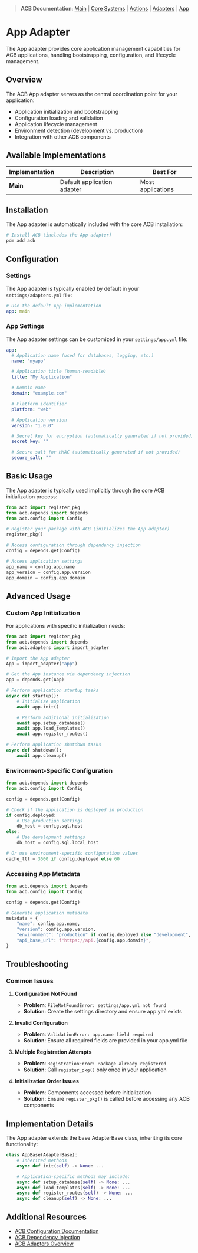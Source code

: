 > **ACB Documentation**: [Main](../../../README.md) | [Core Systems](../../README.md) | [Actions](../../actions/README.md) | [Adapters](../README.md) | [App](./README.md)

# App Adapter

The App adapter provides core application management capabilities for ACB applications, handling bootstrapping, configuration, and lifecycle management.

## Overview

The ACB App adapter serves as the central coordination point for your application:

- Application initialization and bootstrapping
- Configuration loading and validation
- Application lifecycle management
- Environment detection (development vs. production)
- Integration with other ACB components

## Available Implementations

| Implementation | Description | Best For |
|----------------|-------------|----------|
| **Main** | Default application adapter | Most applications |

## Installation

The App adapter is automatically included with the core ACB installation:

```bash
# Install ACB (includes the App adapter)
pdm add acb
```

## Configuration

### Settings

The App adapter is typically enabled by default in your `settings/adapters.yml` file:

```yaml
# Use the default App implementation
app: main
```

### App Settings

The App adapter settings can be customized in your `settings/app.yml` file:

```yaml
app:
  # Application name (used for databases, logging, etc.)
  name: "myapp"

  # Application title (human-readable)
  title: "My Application"

  # Domain name
  domain: "example.com"

  # Platform identifier
  platform: "web"

  # Application version
  version: "1.0.0"

  # Secret key for encryption (automatically generated if not provided)
  secret_key: ""

  # Secure salt for HMAC (automatically generated if not provided)
  secure_salt: ""
```

## Basic Usage

The App adapter is typically used implicitly through the core ACB initialization process:

```python
from acb import register_pkg
from acb.depends import depends
from acb.config import Config

# Register your package with ACB (initializes the App adapter)
register_pkg()

# Access configuration through dependency injection
config = depends.get(Config)

# Access application settings
app_name = config.app.name
app_version = config.app.version
app_domain = config.app.domain
```

## Advanced Usage

### Custom App Initialization

For applications with specific initialization needs:

```python
from acb import register_pkg
from acb.depends import depends
from acb.adapters import import_adapter

# Import the App adapter
App = import_adapter("app")

# Get the App instance via dependency injection
app = depends.get(App)

# Perform application startup tasks
async def startup():
    # Initialize application
    await app.init()

    # Perform additional initialization
    await app.setup_database()
    await app.load_templates()
    await app.register_routes()

# Perform application shutdown tasks
async def shutdown():
    await app.cleanup()
```

### Environment-Specific Configuration

```python
from acb.depends import depends
from acb.config import Config

config = depends.get(Config)

# Check if the application is deployed in production
if config.deployed:
    # Use production settings
    db_host = config.sql.host
else:
    # Use development settings
    db_host = config.sql.local_host

# Or use environment-specific configuration values
cache_ttl = 3600 if config.deployed else 60
```

### Accessing App Metadata

```python
from acb.depends import depends
from acb.config import Config

config = depends.get(Config)

# Generate application metadata
metadata = {
    "name": config.app.name,
    "version": config.app.version,
    "environment": "production" if config.deployed else "development",
    "api_base_url": f"https://api.{config.app.domain}",
}
```

## Troubleshooting

### Common Issues

1. **Configuration Not Found**
   - **Problem**: `FileNotFoundError: settings/app.yml not found`
   - **Solution**: Create the settings directory and ensure app.yml exists

2. **Invalid Configuration**
   - **Problem**: `ValidationError: app.name field required`
   - **Solution**: Ensure all required fields are provided in your app.yml file

3. **Multiple Registration Attempts**
   - **Problem**: `RegistrationError: Package already registered`
   - **Solution**: Call `register_pkg()` only once in your application

4. **Initialization Order Issues**
   - **Problem**: Components accessed before initialization
   - **Solution**: Ensure `register_pkg()` is called before accessing any ACB components

## Implementation Details

The App adapter extends the base AdapterBase class, inheriting its core functionality:

```python
class AppBase(AdapterBase):
    # Inherited methods
    async def init(self) -> None: ...

    # Application-specific methods may include:
    async def setup_database(self) -> None: ...
    async def load_templates(self) -> None: ...
    async def register_routes(self) -> None: ...
    async def cleanup(self) -> None: ...
```

## Additional Resources

- [ACB Configuration Documentation](../../README.md#configuration-system)
- [ACB Dependency Injection](../../README.md#dependency-injection)
- [ACB Adapters Overview](../README.md)
